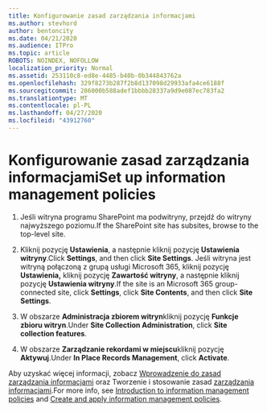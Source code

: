 ```yaml
---
title: Konfigurowanie zasad zarządzania informacjami
ms.author: stevhord
author: bentoncity
ms.date: 04/21/2020
ms.audience: ITPro
ms.topic: article
ROBOTS: NOINDEX, NOFOLLOW
localization_priority: Normal
ms.assetid: 253110c8-ed8e-4485-b40b-0b344843762a
ms.openlocfilehash: 329f8273b287f2b8d137098d29933afa4ce6188f
ms.sourcegitcommit: 286000b588adef1bbbb28337a9d9e087ec783fa2
ms.translationtype: MT
ms.contentlocale: pl-PL
ms.lasthandoff: 04/27/2020
ms.locfileid: "43912760"
---
```

# <a name="set-up-information-management-policies"></a><span data-ttu-id="f8aad-102">Konfigurowanie zasad zarządzania informacjami</span><span class="sxs-lookup"><span data-stu-id="f8aad-102">Set up information management policies</span></span>

1. <span data-ttu-id="f8aad-103">Jeśli witryna programu SharePoint ma podwitryny, przejdź do witryny najwyższego poziomu.</span><span class="sxs-lookup"><span data-stu-id="f8aad-103">If the SharePoint site has subsites, browse to the top-level site.</span></span>
    
2. <span data-ttu-id="f8aad-104">Kliknij pozycję **Ustawienia**, a następnie kliknij pozycję **Ustawienia witryny**.</span><span class="sxs-lookup"><span data-stu-id="f8aad-104">Click **Settings**, and then click **Site Settings**.</span></span> <span data-ttu-id="f8aad-105">Jeśli witryna jest witryną połączoną z grupą usługi Microsoft 365, kliknij pozycję **Ustawienia,** kliknij pozycję **Zawartość witryny**, a następnie kliknij pozycję **Ustawienia witryny**.</span><span class="sxs-lookup"><span data-stu-id="f8aad-105">If the site is an Microsoft 365 group-connected site, click **Settings**, click **Site Contents**, and then click **Site Settings**.</span></span>
    
3. <span data-ttu-id="f8aad-106">W obszarze **Administracja zbiorem witryn**kliknij pozycję **Funkcje zbioru witryn**.</span><span class="sxs-lookup"><span data-stu-id="f8aad-106">Under **Site Collection Administration**, click **Site collection features**.</span></span>
    
4. <span data-ttu-id="f8aad-107">W obszarze **Zarządzanie rekordami w miejscu**kliknij pozycję **Aktywuj**.</span><span class="sxs-lookup"><span data-stu-id="f8aad-107">Under **In Place Records Management**, click **Activate**.</span></span>
    
<span data-ttu-id="f8aad-108">Aby uzyskać więcej informacji, zobacz [Wprowadzenie do zasad zarządzania informacjami](https://go.microsoft.com/fwlink/?linkid=404239) oraz Tworzenie i stosowanie zasad [zarządzania informacjami](https://go.microsoft.com/fwlink/?linkid=2003916).</span><span class="sxs-lookup"><span data-stu-id="f8aad-108">For more info, see [Introduction to information management policies](https://go.microsoft.com/fwlink/?linkid=404239) and [Create and apply information management policies](https://go.microsoft.com/fwlink/?linkid=2003916).</span></span>
  

